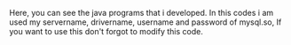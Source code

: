 Here, you can see the java programs that i developed.
In this codes i am used my servername, drivername, username and password of mysql.so, If you want to use this don't forgot to modify this code. 
